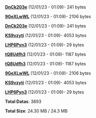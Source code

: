 [**DnCk203e**](/data/DnCk203e.txt) (12/01/23 - 01:09)- 241 bytes

[**9GeXLwWL**](/data/9GeXLwWL.txt) (12/01/23 - 01:09)- 2106 bytes

[**DnCk203e**](/data/DnCk203e.txt) (12/01/23 - 01:09)- 241 bytes

[**KS9vzyti**](/data/KS9vzyti.txt) (12/01/23 - 01:09)- 4053 bytes

[**LHP6Pyn3**](/data/LHP6Pyn3.txt) (12/01/23 - 01:09)- 29 bytes

[**tQ8Udfh3**](/data/tQ8Udfh3.txt) (12/01/23 - 01:09)- 1187 bytes

[**tQ8Udfh3**](/data/tQ8Udfh3.txt) (12/01/23 - 01:09)- 1187 bytes

[**9GeXLwWL**](/data/9GeXLwWL.txt) (12/01/23 - 01:09)- 2106 bytes

[**KS9vzyti**](/data/KS9vzyti.txt) (12/01/23 - 01:09)- 4053 bytes

[**LHP6Pyn3**](/data/LHP6Pyn3.txt) (12/01/23 - 01:09)- 29 bytes

**Total Datas**: 3893

**Total Size**: 24.30 MB / 24.3 MB